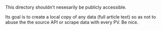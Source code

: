 This directory shouldn't nesesarily be publicly accessible.

Its goal is to create a local copy of any data (full article text) so as not to abuse the the source API or scrape data with every PV. Be nice.
